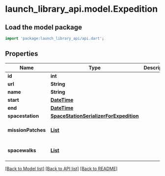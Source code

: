 # launch_library_api.model.Expedition

## Load the model package
```dart
import 'package:launch_library_api/api.dart';
```

## Properties
Name | Type | Description | Notes
------------ | ------------- | ------------- | -------------
**id** | **int** |  | [readonly] 
**url** | **String** |  | [readonly] 
**name** | **String** |  | 
**start** | [**DateTime**](DateTime.md) |  | 
**end** | [**DateTime**](DateTime.md) |  | [optional] 
**spacestation** | [**SpaceStationSerializerForExpedition**](SpaceStationSerializerForExpedition.md) |  | [readonly] 
**missionPatches** | [**List<MissionPatch>**](MissionPatch.md) |  | [readonly] [default to const []]
**spacewalks** | [**List<SpacewalkList>**](SpacewalkList.md) |  | [readonly] [default to const []]

[[Back to Model list]](../README.md#documentation-for-models) [[Back to API list]](../README.md#documentation-for-api-endpoints) [[Back to README]](../README.md)


